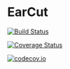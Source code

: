 # EarCut

[![Build Status](https://travis-ci.org/SimonDanisch/EarCut.jl.svg?branch=master)](https://travis-ci.org/SimonDanisch/EarCut.jl)

[![Coverage Status](https://coveralls.io/repos/SimonDanisch/EarCut.jl/badge.svg?branch=master&service=github)](https://coveralls.io/github/SimonDanisch/EarCut.jl?branch=master)

[![codecov.io](http://codecov.io/github/SimonDanisch/EarCut.jl/coverage.svg?branch=master)](http://codecov.io/github/SimonDanisch/EarCut.jl?branch=master)
